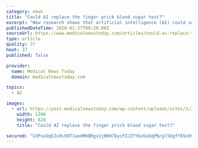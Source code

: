 ```yaml
---
category: news
title: "Could AI replace the finger prick blood sugar test?"
excerpt: "New research shows that artificial intelligence (AI) could someday replace invasive glucose testing. If the technology works, the switch would be particularly significant for individuals with diabetes. Share on Pinterest A new pilot study investigates whether AI might, one day, replace the finger prick test. Some recent reports in the media ..."
publishedDateTime: 2020-01-27T09:28:00Z
sourceUrl: https://www.medicalnewstoday.com/articles/could-ai-replace-the-finger-prick-glucose-test
type: article
quality: 37
heat: 37
published: false

provider:
  name: Medical News Today
  domain: medicalnewstoday.com

topics:
  - AI

images:
  - url: https://post.medicalnewstoday.com/wp-content/uploads/sites/3/2020/01/Finger-prick-glucose-test-1200x628.jpg
    width: 1200
    height: 628
    title: "Could AI replace the finger prick blood sugar test?"

secured: "CdPsoOqE2x9L99TJaoHM6QRgx2jN9H78ycPZJZYYbzGxQqPN/gl5EgfY65o9vR8DFfVsC8v2/3y5zZNSqwCCNNFXRXK4w6GsqM38vMqXBie3FPnLLCFpTILTpDPQ+6ara8AP0tdHfSwhG6gLpJeupeK5Oj/QszptPDZqSM93mAmZ8O4up5FxU2+zar74St/2ORLDi0nMk1icpSkSYalBlfrMDV+h1DeJlO92/capRI8yGAFWk3QrpvZebLFd9MjRteIgPg0i2dD7e+IX8LOasH5Q1XnNIsjlT/7vQSzwWHJWguSsqmjBzRXIdQ3FcOq5gk4dGrgKWTkamzfMtEFUOkrkF2eMmj1pm+QFP4sinYC8h+3OqPXWgL1TMPK8usvpj/dR0lGZRnCw+gXiojQ2tYnkaW/Gv99H9p7HAy0oCDjSm/hogRKckr87kLXHhHYlzZpX6NyibbSpNJcJ3U0QjFBwPpSHWL6tjK1SbAItFpk=;AtFCS/dS+d5kwEOMpACwSA=="
---
```


